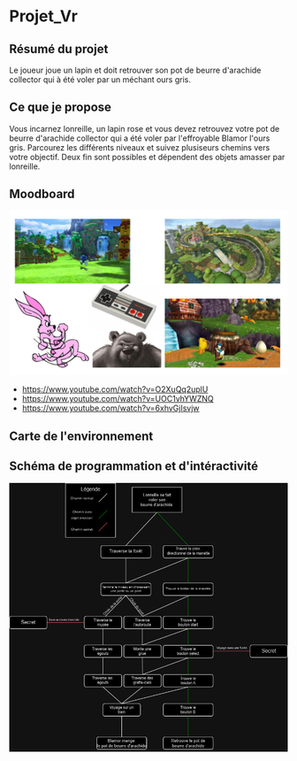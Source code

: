 # Projet_Vr

## Résumé du projet
Le joueur joue un lapin et doit retrouver son pot de beurre d'arachide collector qui à été voler par un méchant ours gris.

## Ce que je propose
Vous incarnez lonreille, un lapin rose et vous devez retrouvez votre pot de beurre d'arachide collector qui a été voler par l'effroyable Blamor l'ours gris. Parcourez les différents niveaux et suivez plusiseurs chemins vers votre objectif. Deux fin sont possibles et dépendent des objets amasser par lonreille. 


## Moodboard

![moodboard](medias/moodboard.png)


- https://www.youtube.com/watch?v=O2XuQq2uplU
- https://www.youtube.com/watch?v=UOC1vhYWZNQ
- https://www.youtube.com/watch?v=6xhvGjIsvjw


## Carte de l'environnement


## Schéma de programmation et d'intéractivité

![schema](medias/schema.png)
